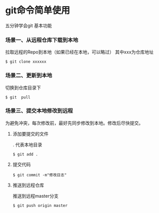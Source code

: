 

# git命令简单使用

五分钟学会git 基本功能



### 场景一、从远程仓库下载到本地

拉取远程的Repo到本地（如果已经在本地，可以略过） 其中xxx为仓库地址

```
$ git clone xxxxxx
```

### 场景二、更新到本地

切换到仓库目录下

```
$ git  pull
```

### 场景三、提交本地修改到远程

为避免冲突，每次修改前，最好先同步修改到本地。修改后尽快提交。

1. 添加要提交的文件   

   .  代表本地目录

   ```
   $ git add . 
   ```

2. 提交代码 

   ```
   $ git commit -m"修改日志"
   ```

3. 推送到远程仓库 

   推送到远程master分支

   ```
   $ git push origin master
   ```